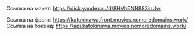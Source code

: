 Ссылка на макет: https://disk.yandex.ru/d/8HVb6NN883inUw

Ссылка на фронт: https://katokinawa.front.movies.nomoredomains.work/
Ссылка на бэкенд: https://api.katokinawa.movies.nomoredomains.work/
